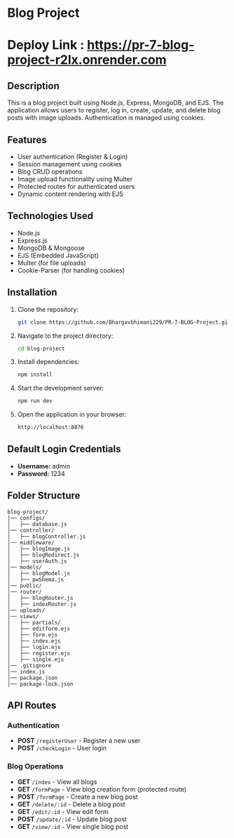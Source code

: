 # Blog Project

# Deploy Link : https://pr-7-blog-project-r2lx.onrender.com

## Description
This is a blog project built using Node.js, Express, MongoDB, and EJS. The application allows users to register, log in, create, update, and delete blog posts with image uploads. Authentication is managed using cookies.

## Features
- User authentication (Register & Login)
- Session management using cookies
- Blog CRUD operations
- Image upload functionality using Multer
- Protected routes for authenticated users
- Dynamic content rendering with EJS

## Technologies Used
- Node.js
- Express.js
- MongoDB & Mongoose
- EJS (Embedded JavaScript)
- Multer (for file uploads)
- Cookie-Parser (for handling cookies)

## Installation

1. Clone the repository:
   ```sh
   git clone https://github.com/Bhargavbhimani229/PR-7-BLOG-Project.git
   ```
2. Navigate to the project directory:
   ```sh
   cd blog-project
   ```
3. Install dependencies:
   ```sh
   npm install
   ```
4. Start the development server:
   ```sh
   npm run dev
   ```
5. Open the application in your browser:
   ```sh
   http://localhost:8076
   ```

## Default Login Credentials
- **Username:** admin
- **Password:** 1234

## Folder Structure
```
blog-project/
│── configs/
│   ├── database.js
│── controller/
│   ├── blogController.js
│── middleware/
│   ├── blogImage.js
│   ├── blogRedirect.js
│   ├── userAuth.js
│── models/
│   ├── blogModel.js
│   ├── pwShema.js
│── public/
│── router/
│   ├── blogRouter.js
│   ├── indexRouter.js
│── uploads/
│── views/
│   ├── partials/
│   ├── editform.ejs
│   ├── form.ejs
│   ├── index.ejs
│   ├── login.ejs
│   ├── register.ejs
│   ├── single.ejs
│── .gitignore
│── index.js
│── package.json
│── package-lock.json
```

## API Routes

### Authentication
- **POST** `/registerUser` - Register a new user
- **POST** `/checkLogin` - User login

### Blog Operations
- **GET** `/index` - View all blogs
- **GET** `/formPage` - View blog creation form (protected route)
- **POST** `/formPage` - Create a new blog post
- **GET** `/delete/:id` - Delete a blog post
- **GET** `/edit/:id` - View edit form
- **POST** `/update/:id` - Update blog post
- **GET** `/view/:id` - View single blog post



